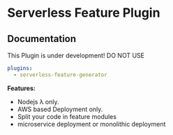
# Serverless Feature Plugin

## Documentation
This Plugin is under development! DO NOT USE
```YAML
plugins:
  - serverless-feature-generator
```

**Features:**

* Nodejs λ only.
* AWS based Deployment only.
* Split your code in feature modules
* microservice deployment or monolithic deployment